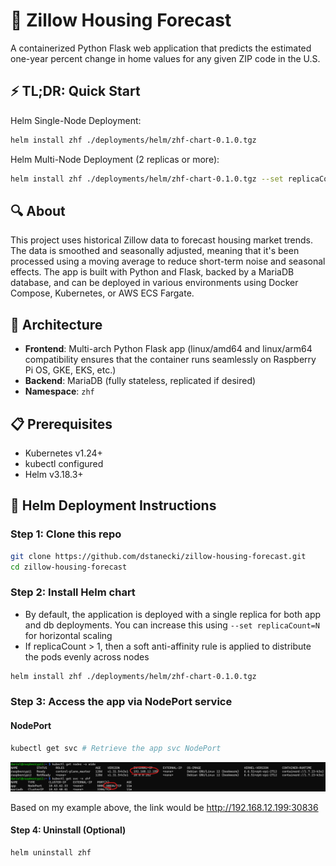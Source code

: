 # 🏡 Zillow Housing Forecast

A containerized Python Flask web application that predicts the estimated one-year percent change in home values for any given ZIP code in the U.S.

## ⚡ TL;DR: Quick Start
Helm Single-Node Deployment: 
```bash
helm install zhf ./deployments/helm/zhf-chart-0.1.0.tgz
```

Helm Multi-Node Deployment (2 replicas or more): 
```bash
helm install zhf ./deployments/helm/zhf-chart-0.1.0.tgz --set replicaCount=2
```

## 🔍 About

This project uses historical Zillow data to forecast housing market trends. The data is smoothed and seasonally adjusted, meaning that it's been processed using a moving average to reduce short-term noise and seasonal effects. The app is built with Python and Flask, backed by a MariaDB database, and can be deployed in various environments using Docker Compose, Kubernetes, or AWS ECS Fargate.

## 🧱 Architecture

- **Frontend**: Multi-arch Python Flask app (linux/amd64 and linux/arm64 compatibility ensures that the container runs seamlessly on Raspberry Pi OS, GKE, EKS, etc.)
- **Backend**: MariaDB (fully stateless, replicated if desired)
- **Namespace**: `zhf`

## 📋 Prerequisites

- Kubernetes v1.24+
- kubectl configured
- Helm v3.18.3+

## 🚀 Helm Deployment Instructions

### Step 1: Clone this repo
```bash
git clone https://github.com/dstanecki/zillow-housing-forecast.git
cd zillow-housing-forecast
```
### Step 2: Install Helm chart
- By default, the application is deployed with a single replica for both app and db deployments. You can increase this using `--set replicaCount=N` for horizontal scaling 
- If replicaCount > 1, then a soft anti-affinity rule is applied to distribute the pods evenly across nodes
```bash
helm install zhf ./deployments/helm/zhf-chart-0.1.0.tgz
```

### Step 3: Access the app via NodePort service
#### NodePort 
```bash
kubectl get svc # Retrieve the app svc NodePort
```
![Node Port Visual](./images/nodePortVisual.png)

Based on my example above, the link would be http://192.168.12.199:30836

#### Step 4: Uninstall (Optional)
```bash 
helm uninstall zhf
```
